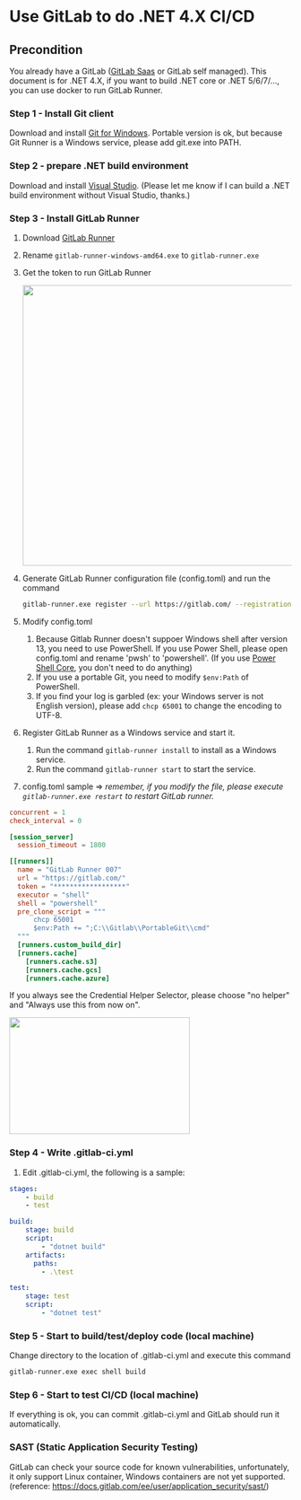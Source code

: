 # Use GitLab to do .NET 4.X CI/CD


## Precondition

You already have a GitLab ([GitLab Saas](http://gitlab.com/) or GitLab self managed). This document is for .NET 4.X, if you want to build .NET core or .NET 5/6/7/..., you can use docker to run GitLab Runner.

### Step 1 - Install Git client

Download and install [Git for Windows](https://git-scm.com/download/win). Portable version is ok, but because Git Runner is a Windows service, please add git.exe into PATH.

### Step 2 - prepare .NET build environment

Download and install [Visual Studio](https://visualstudio.microsoft.com/). (Please let me know if I can build a .NET build environment without Visual Studio, thanks.)

### Step 3 - Install GitLab Runner

1. Download [GitLab Runner](https://docs.gitlab.com/runner/install/windows.html)
1. Rename `gitlab-runner-windows-amd64.exe` to `gitlab-runner.exe`
1. Get the token to run GitLab Runner

    <img class="wp-image-135" style="width:500px;" src="https://dennys.files.wordpress.com/2021/12/1-1.png" alt="">
1. Generate GitLab Runner configuration file (config.toml) and run the command 

    ```sh
    gitlab-runner.exe register --url https://gitlab.com/ --registration-token $REGISTRATION_TOKEN
    ```

1. Modify config.toml
    1. Because Gitlab Runner doesn't suppoer Windows shell after version 13, you need to use PowerShell. If you use Power Shell, please open config.toml and rename 'pwsh' to 'powershell'. (If you use [Power Shell Core](https://github.com/PowerShell/PowerShell), you don't need to do anything)
    1. If you use a portable Git, you need to modify `$env:Path` of PowerShell.
    1. If you find your log is garbled (ex: your Windows server is not English version), please add `chcp 65001` to change the encoding to UTF-8.
1. Register GitLab Runner as a Windows service and start it.
    1. Run the command `gitlab-runner install` to install as a Windows service.
    1. Run the command `gitlab-runner start` to start the service.
1. config.toml sample => *remember, if you modify the file, please execute `gitlab-runner.exe restart` to restart GitLab runner.*

```toml
concurrent = 1
check_interval = 0

[session_server]
  session_timeout = 1800

[[runners]]
  name = "GitLab Runner 007"
  url = "https://gitlab.com/"
  token = "******************"
  executor = "shell"
  shell = "powershell"
  pre_clone_script = """
      chcp 65001
      $env:Path += ";C:\\Gitlab\\PortableGit\\cmd"
  """
  [runners.custom_build_dir]
  [runners.cache]
    [runners.cache.s3]
    [runners.cache.gcs]
    [runners.cache.azure]
```

If you always see the Credential Helper Selector, please choose "no helper" and "Always use this from now on".

<a href="https://dennys.files.wordpress.com/2021/12/image-4.png"><img src="https://dennys.files.wordpress.com/2021/12/image-4.png?w=386" alt="" class="wp-image-146" width="322" height="208"/></a>

### Step 4 - Write .gitlab-ci.yml

1. Edit .gitlab-ci.yml, the following is a sample:

```yml
stages:
    - build
    - test

build:
    stage: build
    script:
        - "dotnet build"
    artifacts:
      paths:
        - .\test

test:
    stage: test
    script: 
        - "dotnet test"
```

### Step 5 - Start to build/test/deploy code (local machine)

Change directory to the location of .gitlab-ci.yml and execute this command

```sh
gitlab-runner.exe exec shell build
```

### Step 6 - Start to test CI/CD (local machine)

If everything is ok, you can commit .gitlab-ci.yml and GitLab should run it automatically.

### SAST (Static Application Security Testing)

GitLab can check your source code for known vulnerabilities, unfortunately, it only support Linux container, Windows containers are not yet supported. (reference: https://docs.gitlab.com/ee/user/application_security/sast/)

